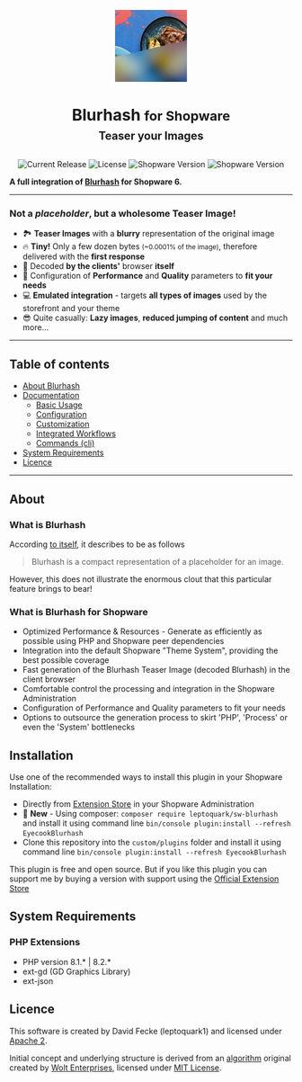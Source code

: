 <p align="center">
  <img alt="EyecookBlurhash" src="docs/_images/intro.png">
</p>

# <p align="center">Blurhash <small>for Shopware</small><br><small><small>Teaser your Images</small></small></p>

<p align="center">
  <img src="https://img.shields.io/github/v/release/leptoquark1/sw-blurhash?include_prereleases&style=flat-square" alt="Current Release">
  <img src="https://img.shields.io/badge/license-Apache%202-green" alt="License">
  <img src="https://img.shields.io/static/v1?label=Shopware&message=%5E6.4.0&color=189EFF&logo=shopware" alt="Shopware Version">
  <img src="https://img.shields.io/static/v1?label=Shopware&message=%5E6.5.0&color=189EFF&logo=shopware" alt="Shopware Version">
</p>

**A full integration of [Blurhash](https://blurha.sh/) for Shopware 6.**

---

### Not a _placeholder_, but a wholesome Teaser Image!

- 🏞 **Teaser Images** with a **blurry** representation of the original image
- 🔥 **Tiny!** Only a few dozen bytes <small>(~0.0001% of the image)</small>, therefore delivered with the **first response**
- 🚀 Decoded **by the clients'** browser **itself**
- 🌈 Configuration of **Performance** and **Quality** parameters to **fit your needs**
- 💻 **Emulated integration** - targets **all types of images** used by the storefront and your theme
- 😎 Quite casually: **Lazy images**, **reduced jumping of content** and much more...

---

## Table of contents

- [About Blurhash](#what-is-blurhash)
- [Documentation](https://leptoquark1.github.io/sw-blurhash)
  - [Basic Usage](https://leptoquark1.github.io/sw-blurhash/#/guide)
  - [Configuration](https://leptoquark1.github.io/sw-blurhash/#/configuration)
  - [Customization](https://leptoquark1.github.io/sw-blurhash/#/customization)
  - [Integrated Workflows](https://leptoquark1.github.io/sw-blurhash/#/integrated-workflows)
  - [Commands (cli)](https://leptoquark1.github.io/sw-blurhash/#/commands)
- [System Requirements](#system-requirements)
- [Licence](#licence)

---

## About

### What is Blurhash

According [to itself](https://blurha.sh/), it describes to be as follows

> Blurhash is a compact representation of a placeholder for an image.

However, this does not illustrate the enormous clout that this particular feature brings to bear!


### What is Blurhash for Shopware

- Optimized Performance & Resources - Generate as efficiently as possible using PHP and Shopware peer dependencies
- Integration into the default Shopware "Theme System", providing the best possible coverage
- Fast generation of the Blurhash Teaser Image (decoded Blurhash) in the client browser
- Comfortable control the processing and integration in the Shopware Administration
- Configuration of Performance and Quality parameters to fit your needs
- Options to outsource the generation process to skirt 'PHP', 'Process' or even the 'System' bottlenecks

## Installation

Use one of the recommended ways to install this plugin in your Shopware Installation:

- Directly from [Extension Store](https://store.shopware.com/en/eyeco82567775599f/blurhash-teaser-your-images.html) in your Shopware Administration
- 🎉 **New** -  Using composer: `composer require leptoquark/sw-blurhash` and install it using command line `bin/console plugin:install --refresh EyecookBlurhash` 
- Clone this repository into the `custom/plugins` folder and install it using command line `bin/console plugin:install --refresh EyecookBlurhash`

This plugin is free and open source. But if you like this plugin you can support me by buying a version with support using the [Official Extension Store](https://store.shopware.com/en/eyeco82567775599f/blurhash-teaser-your-images.html?number=eyeco82567775599s) 

## System Requirements

### PHP Extensions

- PHP version 8.1.* | 8.2.*
- ext-gd (GD Graphics Library)
- ext-json

## Licence

This software is created by David Fecke (leptoquark1) and licensed under [Apache 2](https://github.com/leptoquark1/sw-blurhash/blob/main/LICENSE).

Initial concept and underlying structure is derived from an [algorithm](https://github.com/woltapp/blurhash/blob/master/Algorithm.md) original created by [Wolt Enterprises](https://github.com/woltapp/blurhash), licensed under [MIT License](https://github.com/woltapp/blurhash/blob/master/License.md).
